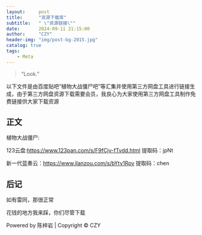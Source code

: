 ```yaml
---
layout:     post
title:      "资源下载库"
subtitle:   " \"资源链接\""
date:       2024-09-11 21:15:00
author:     "CZY"
header-img: "img/post-bg-2015.jpg"
catalog: true
tags:
    - Meta
---
```


> “Look.”


以下文件是由百度贴吧“植物大战僵尸吧”等汇集并使用第三方网盘工具进行链接生成，由于第三方网盘资源下载需要会员，我良心为大家使用第三方网盘工具制作免费链接供大家下载资源


## 正文
植物大战僵尸: 

123云盘:https://www.123pan.com/s/F9fCjv-fTvdd.html 提取码：jpNt

新一代蓝奏云：https://www.ilanzou.com/s/bYty1Rpv 提取码：chen

## 后记

如有雷同，那很正常

花钱的地方我来踩，你们尽管下载

Powered by 陈梓岩 | Copyright © CZY

